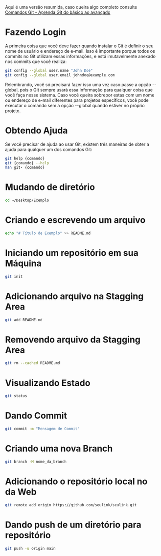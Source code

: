 Aqui é uma versão resumida, caso queira algo completo consulte [Comandos Git - Aprenda Git do básico ao avançado](https://comandosgit.github.io/)

# Fazendo Login

A primeira coisa que você deve fazer quando instalar o Git é definir o seu nome de usuário e endereço de e-mail. Isso é importante porque todos os commits no Git utilizam essas informações, e está imutavelmente anexado nos commits que você realiza:

```Bash
git config --global user.name "John Doe"  
git config --global user.email johndoe@example.com
```

Relembrando, você só precisará fazer isso uma vez caso passe a opção --global, pois o Git sempre usará essa informação para qualquer coisa que você faça nesse sistema. Caso você queira sobrepor estas com um nome ou endereço de e-mail diferentes para projetos específicos, você pode executar o comando sem a opção --global quando estiver no próprio projeto.

# Obtendo Ajuda

Se você precisar de ajuda ao usar Git, existem três maneiras de obter a ajuda para qualquer um dos comandos Git:

```Bash
git help {comando}  
git {comando} --help  
man git- {comando}
```

# Mudando de diretório
```bash
cd ~/Desktop/Exemplo
```

# Criando e escrevendo um arquivo
```Bash
echo "# Título de Exemplo" >> README.md
```

# Iniciando um repositório em sua Máquina
```Bash
git init
```

# Adicionando arquivo na Stagging Area
```Bash
git add README.md
```

# Removendo arquivo da Stagging Area
```bash
git rm --cached README.md
```

# Visualizando Estado
```Bash
git status
```

# Dando Commit
```bash
git commit -m "Mensagem de Commit"
```

# Criando uma nova Branch
```bash
git branch -M nome_da_branch
```

# Adicionando o repositório local no da Web
```bash
git remote add origin https://github.com/seulink/seulink.git
```

# Dando push de um diretório para repositório
```bash
git push -u origin main
```